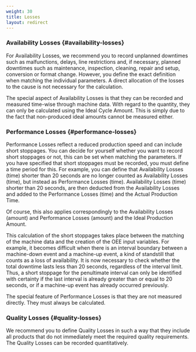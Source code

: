 ```yaml
---
weight: 30
title: Losses
layout: redirect
---
```


### Availability Losses {#availability-losses}

For Availability Losses, we recommend you to record unplanned downtimes such as malfunctions, delays, line restrictions and, if necessary, planned downtimes such as maintenance, inspection, cleaning, repair and setup, conversion or format change. However, you define the exact definition when matching the individual parameters. A direct allocation of the losses to the cause is not necessary for the calculation.</p>

The special aspect of Availability Losses is that they can be recorded and measured time-wise through machine data. With regard to the quantity, they can only be calculated using the Ideal Cycle Amount. This is simply due to the fact that non-produced ideal amounts cannot be measured either.

### Performance Losses {#performance-losses}

Performance Losses reflect a reduced production speed and can include short stoppages. You can decide for yourself whether you want to record short stoppages or not, this can be set when matching the parameters. If you have specified that short stoppages must be recorded, you must define a time period for this. For example, you can define that Availability Losses (time) shorter than 20 seconds are no longer counted as Availability Losses (time), but instead as Performance Losses (time). Availability Losses (time) shorter than 20 seconds, are then deducted from the Availability Losses and added to the Performance Losses (time) and the Actual Production Time.

Of course, this also applies correspondingly to the Availability Losses (amount) and Performance Losses (amount) and the Ideal Production Amount.

This calculation of the short stoppages takes place between the matching of the machine data and the creation of the OEE input variables. For example, it becomes difficult when there is an interval boundary between a machine-down event and a machine-up event, a kind of standstill that counts as a loss of availability. It is now necessary to check whether the total downtime lasts less than 20 seconds, regardless of the interval limit. Thus, a short stoppage for the penultimate interval can only be identified with certainty if the last interval is already greater than or equal to 20 seconds, or if a machine-up event has already occurred previously.

The special feature of Performance Losses is that they are not measured directly. They must always be calculated.

### Quality Losses {#quality-losses}

We recommend you to define Quality Losses in such a way that they include all products that do not immediately meet the required quality requirements. The Quality Losses can be recorded quantitatively.
